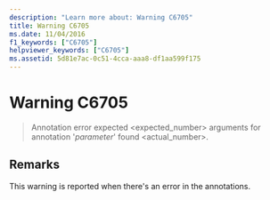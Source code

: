 ```yaml
---
description: "Learn more about: Warning C6705"
title: Warning C6705
ms.date: 11/04/2016
f1_keywords: ["C6705"]
helpviewer_keywords: ["C6705"]
ms.assetid: 5d81e7ac-0c51-4cca-aaa8-df1aa599f175
---
```

# Warning C6705

> Annotation error expected <expected_number> arguments for annotation '*parameter*' found <actual_number>.

## Remarks

This warning is reported when there's an error in the annotations.
